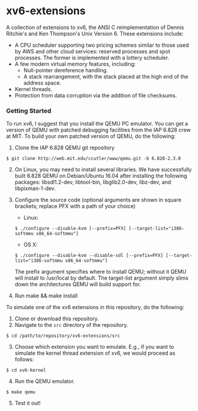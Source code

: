 # xv6-extensions

A collection of extensions to xv6, the ANSI C reimplementation of Dennis Ritchie's and Ken
Thompson's Unix Version 6.  These extensions include:

* A CPU scheduler supporting two pricing schemes similar to those used by AWS and other cloud
  services: reserved processes and spot processes.  The former is implemented with a lottery
  scheduler.
* A few modern virtual memory features, including:
  * Null-pointer dereference handling.
  * A stack rearrangement, with the stack placed at the high end of the address space.
* Kernel threads.
* Protection from data corruption via the addition of file checksums.

### Getting Started

To run xv6, I suggest that you install the QEMU PC emulator.  You can get a version of QEMU with
patched debugging facilities from the IAP 6.828 crew at MIT.  To build your own patched version of
QEMU, do the following:

1. Clone the IAP 6.828 QEMU git repository
```
$ git clone http://web.mit.edu/ccutler/www/qemu.git -b 6.828-2.3.0
```
2. On Linux, you may need to install several libraries. We have successfully built 6.828 QEMU on
Debian/Ubuntu 16.04 after installing the following packages: libsdl1.2-dev, libtool-bin,
libglib2.0-dev, libz-dev, and libpixman-1-dev.

3. Configure the source code (optional arguments are shown in square brackets; replace PFX with a path of your choice)
   * Linux:
   ```
   $ ./configure --disable-kvm [--prefix=PFX] [--target-list="i386-softmmu x86_64-softmmu"]
   ```
   * OS X:
   ```
   $ ./configure --disable-kvm --disable-sdl [--prefix=PFX] [--target-list="i386-softmmu x86_64-softmmu"]
   ```

     The prefix argument specifies where to install QEMU; without it QEMU will install
to /usr/local by default. The target-list argument simply slims down the architectures QEMU will
build support for.
4. Run make && make install

To simulate one of the xv6 extensions in this repository, do the following:

1. Clone or download this repository.
2. Navigate to the `src` directory of the repository.
```
$ cd /path/to/repository/xv6-extensions/src
```
3. Choose which extension you want to emulate.  E.g., if you want to simulate the kernel thread
   extension of xv6, we would proceed as follows:
```
$ cd xv6-kernel
```
4. Run the QEMU emulator.
```
$ make qemu
```
5. Test it out!

